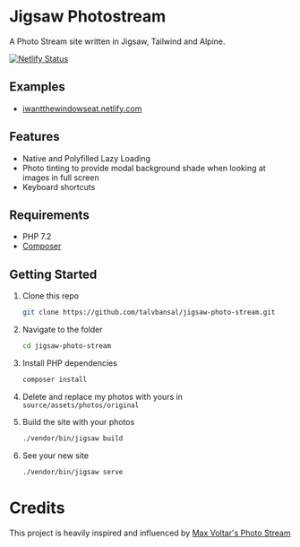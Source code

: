 # Jigsaw Photostream

A Photo Stream site written in Jigsaw, Tailwind and Alpine.

[![Netlify Status](https://api.netlify.com/api/v1/badges/af16ac0f-a55e-478f-af43-f210c06f5968/deploy-status)](https://app.netlify.com/sites/iwantthewindowseat/deploys)

## Examples
- [iwantthewindowseat.netlify.com](https://iwantthewindowseat.netlify.com/)

## Features

- Native and Polyfilled Lazy Loading
- Photo tinting to provide modal background shade when looking at images in full screen
- Keyboard shortcuts

## Requirements

- PHP 7.2
- [Composer](https://getcomposer.org/)

## Getting Started

1. Clone this repo

    ```sh
    git clone https://github.com/talvbansal/jigsaw-photo-stream.git
    ```

2. Navigate to the folder

    ```sh
    cd jigsaw-photo-stream
    ```

3. Install PHP dependencies
    ```sh
    composer install
    ```

4. Delete and replace my photos with yours in `source/assets/photos/original`

5. Build the site with your photos
    ```sh
    ./vendor/bin/jigsaw build
    ```
6. See your new site
    ```sh
    ./vendor/bin/jigsaw serve
   ```

# Credits

This project is heavily inspired and influenced by [Max Voltar's Photo Stream](https://github.com/maxvoltar/photo-stream])

